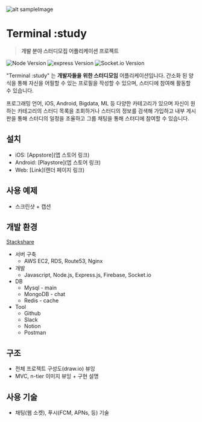 ![alt sampleImage](https://camo.githubusercontent.com/720ed473d178f9380291709d2223860ade4f3c7bc368e3fea1ad057b8dc9c6f5/68747470733a2f2f6e6f64656a732e6f72672f7374617469632f696d616765732f6c6f676f2d6c696768742e737667)

# Terminal :study
> **개발 분야 스터디모집 어플리케이션 프로젝트**

![Node Version](https://img.shields.io/badge/node-v12.19.1-green) ![express Version](https://img.shields.io/badge/express-v4.16.1-blue) ![Socket.io Version](https://img.shields.io/badge/Socket.io-v3.0.3-9cf)

"Terminal :study" 는 **개발자들을 위한 스터디모임** 어플리케이션입니다. 간소화 된 양식을 통해 자신을 어필할 수 있는 프로필을 작성할 수 있으며, 스터디에 참여해 활동할 수 있습니다.

프로그래밍 언어, iOS, Android, Bigdata, ML 등 다양한 카테고리가 있으며 자신이 원하는 카테고리의 스터디 목록을 조회하거나 스터디의 정보를 검색해 가입하고 내부 게시판을 통해 스터디의 일정을 조율하고 그룹 채팅을 통해 스터디에 참여할 수 있습니다.

## 설치
- iOS: [Appstore](앱 스토어 링크)
- Android: [Playstore](앱 스토어 링크)
- Web: [Link](렌더 페이지 링크)

## 사용 예제
- 스크린샷 + 캡션

## 개발 환경
[Stackshare](https://stackshare.io/terminal-study/terminal-study)
- 서버 구축
  * AWS EC2, RDS, Route53, Nginx
- 개발
  * Javascript, Node.js, Express.js, Firebase, Socket.io
- DB
  * Mysql - main
  * MongoDB - chat
  * Redis - cache
- Tool
  * Github
  * Slack
  * Notion
  * Postman

## 구조
- 전체 프로젝트 구성도(draw.io) 뷰잉
- MVC, n-tier 이미지 뷰잉 + 구현 설명

## 사용 기술
- 채팅(웹 소켓), 푸시(FCM, APNs, 등) 기술
